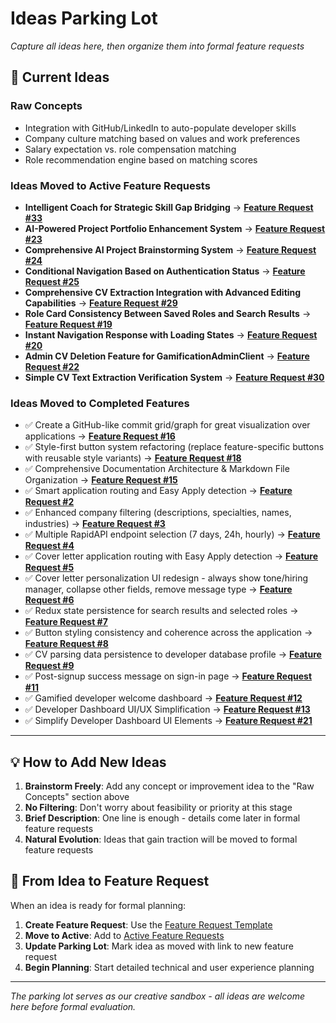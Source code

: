 # Ideas Parking Lot

*Capture all ideas here, then organize them into formal feature requests*

## 🧠 Current Ideas

### Raw Concepts
- Integration with GitHub/LinkedIn to auto-populate developer skills
- Company culture matching based on values and work preferences
- Salary expectation vs. role compensation matching
- Role recommendation engine based on matching scores

### Ideas Moved to Active Feature Requests
- **Intelligent Coach for Strategic Skill Gap Bridging** → **[Feature Request #33](./active/FR-33-intelligent-coach.md)**
- **AI-Powered Project Portfolio Enhancement System** → **[Feature Request #23](./active/FR-23-ai-project-portfolio.md)**
- **Comprehensive AI Project Brainstorming System** → **[Feature Request #24](./active/FR-24-ai-project-brainstorming.md)**
- **Conditional Navigation Based on Authentication Status** → **[Feature Request #25](./active/FR-25-conditional-navigation.md)**
- **Comprehensive CV Extraction Integration with Advanced Editing Capabilities** → **[Feature Request #29](./active/FR-29-cv-extraction-integration.md)**
- **Role Card Consistency Between Saved Roles and Search Results** → **[Feature Request #19](./active/FR-19-role-card-consistency.md)**
- **Instant Navigation Response with Loading States** → **[Feature Request #20](./active/FR-20-instant-navigation.md)**
- **Admin CV Deletion Feature for GamificationAdminClient** → **[Feature Request #22](./active/FR-22-admin-cv-deletion.md)**
- **Simple CV Text Extraction Verification System** → **[Feature Request #30](./active/FR-30-cv-text-extraction.md)**

### Ideas Moved to Completed Features
- ✅ Create a GitHub-like commit grid/graph for great visualization over applications → **[Feature Request #16](./completed/FR-16-github-activity-grid.md)**
- ✅ Style-first button system refactoring (replace feature-specific buttons with reusable style variants) → **[Feature Request #18](./completed/FR-18-style-first-buttons.md)**
- ✅ Comprehensive Documentation Architecture & Markdown File Organization → **[Feature Request #15](./completed/FR-15-documentation-architecture.md)**
- ✅ Smart application routing and Easy Apply detection → **[Feature Request #2](./completed/FR-02-smart-application-routing.md)**
- ✅ Enhanced company filtering (descriptions, specialties, names, industries) → **[Feature Request #3](./completed/FR-03-enhanced-company-filtering.md)**
- ✅ Multiple RapidAPI endpoint selection (7 days, 24h, hourly) → **[Feature Request #4](./completed/FR-04-rapidapi-endpoints.md)**
- ✅ Cover letter application routing with Easy Apply detection → **[Feature Request #5](./completed/FR-05-cover-letter-routing.md)**
- ✅ Cover letter personalization UI redesign - always show tone/hiring manager, collapse other fields, remove message type → **[Feature Request #6](./completed/FR-06-cover-letter-ui.md)**
- ✅ Redux state persistence for search results and selected roles → **[Feature Request #7](./completed/FR-07-role-selection-persistence.md)**
- ✅ Button styling consistency and coherence across the application → **[Feature Request #8](./completed/FR-08-button-consistency.md)**
- ✅ CV parsing data persistence to developer database profile → **[Feature Request #9](./completed/FR-09-cv-data-persistence.md)**
- ✅ Post-signup success message on sign-in page → **[Feature Request #11](./completed/FR-11-post-signup-success.md)**
- ✅ Gamified developer welcome dashboard → **[Feature Request #12](./completed/FR-12-gamified-dashboard.md)**
- ✅ Developer Dashboard UI/UX Simplification → **[Feature Request #13](./completed/FR-13-dashboard-simplification.md)**
- ✅ Simplify Developer Dashboard UI Elements → **[Feature Request #21](./completed/FR-21-dashboard-simplify.md)**

---

## 💡 How to Add New Ideas

1. **Brainstorm Freely**: Add any concept or improvement idea to the "Raw Concepts" section above
2. **No Filtering**: Don't worry about feasibility or priority at this stage
3. **Brief Description**: One line is enough - details come later in formal feature requests
4. **Natural Evolution**: Ideas that gain traction will be moved to formal feature requests

## 🚀 From Idea to Feature Request

When an idea is ready for formal planning:

1. **Create Feature Request**: Use the [Feature Request Template](./templates/feature-request-template.md)
2. **Move to Active**: Add to [Active Feature Requests](./index.md#active-feature-requests)
3. **Update Parking Lot**: Mark idea as moved with link to new feature request
4. **Begin Planning**: Start detailed technical and user experience planning

---

*The parking lot serves as our creative sandbox - all ideas are welcome here before formal evaluation.*